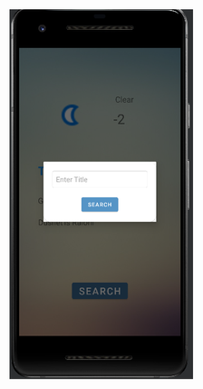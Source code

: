 <img src="https://github.com/VanishviliLevan/final_weather/blob/master/app.png" alt="Alt text" title="Optional title">
